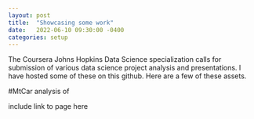 ```yaml
---
layout: post
title:  "Showcasing some work"
date:   2022-06-10 09:30:00 -0400
categories: setup
---
```

The Coursera Johns Hopkins Data Science specialization calls for submission of various data science project analysis and presentations. I have hosted some of these on this github. Here are a few of these assets.

#MtCar analysis of 

include link to page here